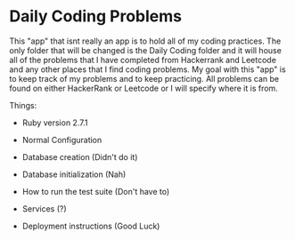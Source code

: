# Daily Coding Problems

This "app" that isnt really an app is to hold all of my coding practices. The only folder that will be changed is the Daily Coding folder and it will house all of the problems that I have completed from Hackerrank and Leetcode and any other places that I find coding problems. My goal with this "app" is to keep track of my problems and to keep practicing. All problems can be found on either HackerRank or Leetcode or I will specify where it is from.

Things:

* Ruby version 2.7.1

* Normal Configuration

* Database creation (Didn't do it)

* Database initialization (Nah)

* How to run the test suite (Don't have to)

* Services (?)

* Deployment instructions (Good Luck)
